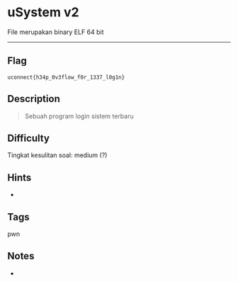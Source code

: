 # uSystem v2

File merupakan binary ELF 64 bit

---

## Flag

```
uconnect{h34p_0v3flow_f0r_1337_l0g1n}
```

## Description
>Sebuah program login sistem terbaru

## Difficulty
Tingkat kesulitan soal: medium (?)

## Hints
- 

## Tags
pwn

## Notes
- 